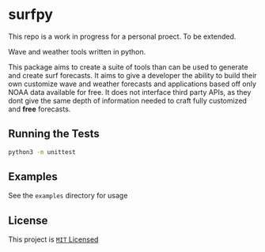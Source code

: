 # surfpy


This repo is a work in progress for a personal proect. To be extended.

Wave and weather tools written in python. 

This package aims to create a suite of tools than can be used to generate and create surf forecasts. It aims to give a developer the ability to build their own customize wave and weather forecasts and applications based off only NOAA data available for free. It does not interface third party APIs, as they dont give the same depth of information needed to craft fully customized and **free** forecasts. 

## Running the Tests

```bash
python3 -m unittest
```

## Examples

See the `examples` directory for usage

## License

This project is [`MIT` Licensed](LICENSE)
